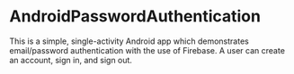 <h1>AndroidPasswordAuthentication</h1>
<p>
This is a simple, single-activity Android app which demonstrates email/password authentication with the use of Firebase.  
A user can create an account, sign in, and sign out.
</p>